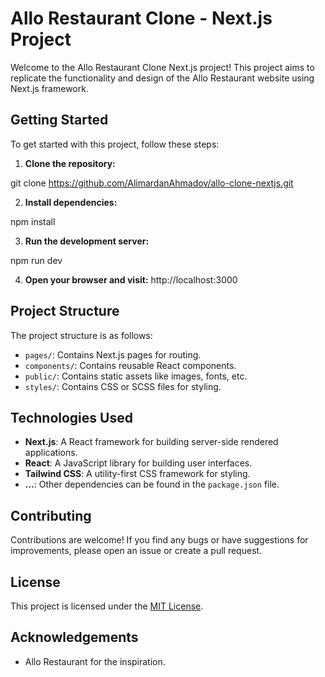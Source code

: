 # Allo Restaurant Clone - Next.js Project

Welcome to the Allo Restaurant Clone Next.js project! This project aims to replicate the functionality and design of the Allo Restaurant website using Next.js framework.

## Getting Started

To get started with this project, follow these steps:

1. **Clone the repository:**

git clone https://github.com/AlimardanAhmadov/allo-clone-nextjs.git


2. **Install dependencies:**

npm install

3. **Run the development server:**

npm run dev

4. **Open your browser and visit:**
http://localhost:3000


## Project Structure

The project structure is as follows:

- `pages/`: Contains Next.js pages for routing.
- `components/`: Contains reusable React components.
- `public/`: Contains static assets like images, fonts, etc.
- `styles/`: Contains CSS or SCSS files for styling.

## Technologies Used

- **Next.js**: A React framework for building server-side rendered applications.
- **React**: A JavaScript library for building user interfaces.
- **Tailwind CSS**: A utility-first CSS framework for styling.
- **...**: Other dependencies can be found in the `package.json` file.

## Contributing

Contributions are welcome! If you find any bugs or have suggestions for improvements, please open an issue or create a pull request.

## License

This project is licensed under the [MIT License](LICENSE).

## Acknowledgements

- Allo Restaurant for the inspiration.
